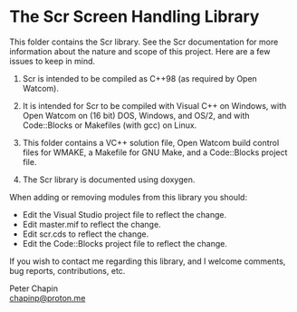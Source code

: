 
The Scr Screen Handling Library
===============================

This folder contains the Scr library. See the Scr documentation for more information about the
nature and scope of this project. Here are a few issues to keep in mind.

1. Scr is intended to be compiled as C++98 (as required by Open Watcom).

1. It is intended for Scr to be compiled with Visual C++ on Windows, with Open Watcom on (16
   bit) DOS, Windows, and OS/2, and with Code::Blocks or Makefiles (with gcc) on Linux.

2. This folder contains a VC++ solution file, Open Watcom build control files for WMAKE, a
   Makefile for GNU Make, and a Code::Blocks project file.

3. The Scr library is documented using doxygen.

When adding or removing modules from this library you should:

+ Edit the Visual Studio project file to reflect the change.
+ Edit master.mif to reflect the change.
+ Edit scr.cds to reflect the change.
+ Edit the Code::Blocks project file to reflect the change.

If you wish to contact me regarding this library, and I welcome comments, bug reports,
contributions, etc.

Peter Chapin  
chapinp@proton.me  
